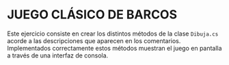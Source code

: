 ﻿# JUEGO CLÁSICO DE BARCOS

Este ejercicio consiste en crear los distintos métodos de la clase `Dibuja.cs` acorde a las descripciones que aparecen en los comentarios.
Implementados correctamente estos métodos muestran el juego en pantalla a través de una interfaz de consola.
